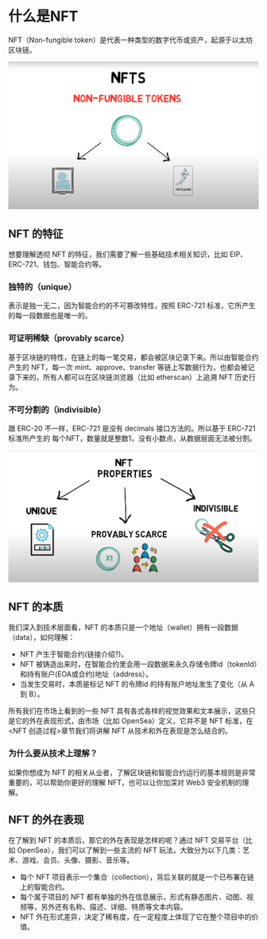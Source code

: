 # 什么是NFT

NFT（Non-fungible token）是代表一种类型的数字代币或资产，起源于以太坊区块链。

![NFTS](images/NFT1.png)

## NFT 的特征
想要理解透彻 NFT 的特征，我们需要了解一些基础技术相关知识，比如 EIP、ERC-721、钱包、智能合约等。

### 独特的（unique）
表示是独一无二，因为智能合约的不可篡改特性，按照 ERC-721 标准，它所产生的每一段数据也是唯一的。

### 可证明稀缺（provably scarce）
基于区块链的特性，在链上的每一笔交易，都会被区块记录下来。所以由智能合约产生的 NFT，每一次 mint、approve、transfer 等链上写数据行为，也都会被记录下来的，所有人都可以在区块链浏览器（比如 etherscan）上追溯 NFT 历史行为。

### 不可分割的（indivisible）
跟 ERC-20 不一样，ERC-721 是没有 decimals 接口方法的。所以基于 ERC-721 标准所产生的 每个NFT，数量就是整数1，没有小数点，从数据层面无法被分割。

![NFTS](images/NFT3.png)

## NFT 的本质
我们深入到技术层面看，NFT 的本质只是一个地址（wallet）拥有一段数据（data），如何理解：
- NFT 产生于智能合约(链接介绍?)。
- NFT 被铸造出来时，在智能合约里会用一段数据来永久存储令牌id（tokenId）和持有账户(EOA或合约)地址（address）。
- 当发生交易时，本质是标记 NFT 的令牌id 的持有账户地址发生了变化（从 A 到 B）。

所有我们在市场上看到的一些 NFT 具有各式各样的视觉效果和文本展示，这些只是它的外在表现形式，由市场（比如 OpenSea）定义，它并不是 NFT 标准，在<NFT 创造过程>章节我们将讲解 NFT 从技术和外在表现是怎么结合的。

### 为什么要从技术上理解？
如果你想成为 NFT 的相关从业者，了解区块链和智能合约运行的基本规则是非常重要的，可以帮助你更好的理解 NFT，也可以让你加深对 Web3 安全机制的理解。

## NFT 的外在表现
在了解到 NFT 的本质后，那它的外在表现是怎样的呢？通过 NFT 交易平台（比如 OpenSea），我们可以了解到一些主流的 NFT 玩法，大致分为以下几类：艺术、游戏、会员、头像、摄影、音乐等。
- 每个 NFT 项目表示一个集合（collection），背后关联的就是一个已布署在链上的智能合约。
- 每个属于项目的 NFT 都有单独的外在信息展示，形式有静态图片、动图、视频等，另外还有名称、描述、详细、特质等文本内容。
- NFT 外在形式差异，决定了稀有度，在一定程度上体现了它在整个项目中的价值。
